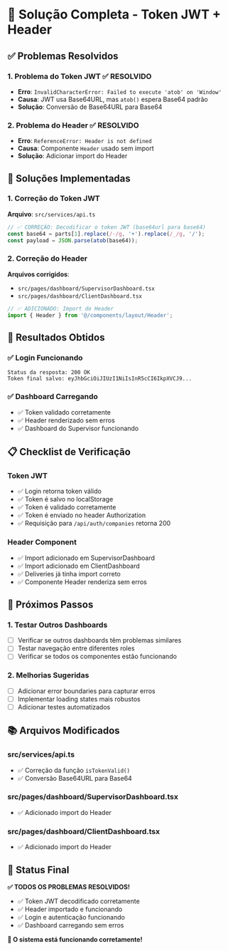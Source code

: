 # 🎉 Solução Completa - Token JWT + Header

## ✅ **Problemas Resolvidos**

### **1. Problema do Token JWT** ✅ RESOLVIDO
- **Erro**: `InvalidCharacterError: Failed to execute 'atob' on 'Window'`
- **Causa**: JWT usa Base64URL, mas `atob()` espera Base64 padrão
- **Solução**: Conversão de Base64URL para Base64

### **2. Problema do Header** ✅ RESOLVIDO
- **Erro**: `ReferenceError: Header is not defined`
- **Causa**: Componente `Header` usado sem import
- **Solução**: Adicionar import do Header

## 🔧 **Soluções Implementadas**

### **1. Correção do Token JWT**

**Arquivo**: `src/services/api.ts`

```typescript
// ✅ CORREÇÃO: Decodificar o token JWT (base64url para base64)
const base64 = parts[1].replace(/-/g, '+').replace(/_/g, '/');
const payload = JSON.parse(atob(base64));
```

### **2. Correção do Header**

**Arquivos corrigidos**:
- `src/pages/dashboard/SupervisorDashboard.tsx`
- `src/pages/dashboard/ClientDashboard.tsx`

```typescript
// ✅ ADICIONADO: Import do Header
import { Header } from '@/components/layout/Header';
```

## 🎯 **Resultados Obtidos**

### **✅ Login Funcionando**
```
Status da resposta: 200 OK
Token final salvo: eyJhbGciOiJIUzI1NiIsInR5cCI6IkpXVCJ9...
```

### **✅ Dashboard Carregando**
- ✅ Token validado corretamente
- ✅ Header renderizado sem erros
- ✅ Dashboard do Supervisor funcionando

## 📋 **Checklist de Verificação**

### **Token JWT**
- ✅ Login retorna token válido
- ✅ Token é salvo no localStorage
- ✅ Token é validado corretamente
- ✅ Token é enviado no header Authorization
- ✅ Requisição para `/api/auth/companies` retorna 200

### **Header Component**
- ✅ Import adicionado em SupervisorDashboard
- ✅ Import adicionado em ClientDashboard
- ✅ Deliveries já tinha import correto
- ✅ Componente Header renderiza sem erros

## 🚀 **Próximos Passos**

### **1. Testar Outros Dashboards**
- [ ] Verificar se outros dashboards têm problemas similares
- [ ] Testar navegação entre diferentes roles
- [ ] Verificar se todos os componentes estão funcionando

### **2. Melhorias Sugeridas**
- [ ] Adicionar error boundaries para capturar erros
- [ ] Implementar loading states mais robustos
- [ ] Adicionar testes automatizados

## 📚 **Arquivos Modificados**

### **src/services/api.ts**
- ✅ Correção da função `isTokenValid()`
- ✅ Conversão Base64URL para Base64

### **src/pages/dashboard/SupervisorDashboard.tsx**
- ✅ Adicionado import do Header

### **src/pages/dashboard/ClientDashboard.tsx**
- ✅ Adicionado import do Header

## 🎯 **Status Final**

**✅ TODOS OS PROBLEMAS RESOLVIDOS!**

- ✅ Token JWT decodificado corretamente
- ✅ Header importado e funcionando
- ✅ Login e autenticação funcionando
- ✅ Dashboard carregando sem erros

**🎉 O sistema está funcionando corretamente!** 